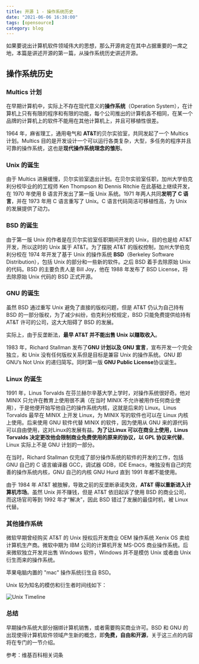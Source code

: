 ```yaml
---
title: 开源 1 - 操作系统历史
date: "2021-06-06 16:38:00"
tags: [opensource]
category: blog
---
```

如果要说出计算机软件领域伟大的思想，那么开源肯定在其中占据重要的一席之地，本篇是讲述开源的第一篇，从操作系统历史讲述开源。

<!-- more -->

## 操作系统历史

### Multics 计划

在早期计算机中，实际上不存在现代意义的**操作系统**（Operation System），在计算机上只有有限的程序和有限的功能，每个公司推出的计算机各不相同，在某一个品牌的计算机上的软件不能用在其他计算机上，并且可移植性很差。

1964 年，麻省理工，通用电气和 **AT\&T**的贝尔实验室，共同发起了一个 Multics 计划。Multics 目的是开发设计一个可以运行各类复杂，大型，多任务的程序并且可靠的操作系统，这也是**现代操作系统理念的雏形**。

### Unix 的诞生

由于 Multics 进展缓慢，贝尔实验室退出计划。在贝尔实验室任职，加州大学伯克利分校毕业的的工程师 Ken Thompson 和 Dennis Ritchie 在此基础上继续开发，在 1970 年使用 B 语言开发出了第一版 Unix 系统。1971 年两人共同**发明了 C 语言**，并在 1973 年用 C 语言重写了 Unix。C 语言代码简洁可移植性高，为 Unix 的发展提供了动力。

### BSD 的诞生

由于第一版 Unix 的作者是在贝尔实验室任职期间开发的 Unix，目的也是给 AT\&T 开发，所以这时的 Unix 属于 AT\&T。为了摆脱 AT\&T 的版权控制，加州大学伯克利分校在 1974 年开发了基于 Unix 的操作系统 **BSD**（Berkeley Software Distribution），包括 Unix 的部分和一些新的软件。之后 BSD 着手去除原始 Unix 的代码。BSD 的主要负责人是 Bill Joy，他在 1988 年发布了 BSD License，将去除原始 Unix 代码的 BSD 正式开源。

### GNU 的诞生

虽然 BSD 通过重写 Unix 避免了直接的版权问题，但是 AT\&T 仍认为自己持有 BSD 的一部分版权，为了减少纠纷，伯克利分校规定，BSD 只能免费提供给持有 AT\&T 许可的公司，这大大阻碍了 BSD 的发展。

实际上，由于反垄断法，**最早 AT\&T 并不能出售 Unix 以赚取收入**。

1983 年，Richard Stallman 发布了**GNU 计划以及 GNU 宣言**，宣布开发一个完全独立，和 Unix 没有任何版权关系但是目标是兼容 Unix 的操作系统。GNU 即 GNU’s Not Unix 的递归简写。同时第一版 **GNU Public License**协议诞生。

### Linux 的诞生

1991 年，Linus Torvalds 在芬兰赫尔辛基大学上学时，对操作系统很好奇。他对 MINIX 只允许在教育上使用很不满（在当时 MINIX 不允许被用作任何商业使用），于是他便开始写他自己的操作系统内核，这就是后来的 Linux。Linus Torvalds 最早在 MINIX 上开发 Linux，为 MINIX 写的软件也可以在 Linux 内核上使用。后来使用 GNU 软件代替 MINIX 的软件，因为使用从 GNU 来的源代码可以自由使用，这对Linux的发展有益。**为了让Linux 可以在商业上使用，Linus Torvalds 决定更改他会限制商业免费使用的原来的协议，以 GPL 协议来代替**。Linux 实际上不是 GNU 计划的一部分。

在当时，Richard Stallman 仅完成了部分操作系统的软件的开发的工作，包括 GNU 自己的 C 语言编译器 GCC，调试器 GDB，IDE Emacs，唯独没有自己的完善的操作系统内核，GNU 自己的内核 GNU Hurd 直到 1991 年都不能使用。

由于 1984 年 AT\&T 被肢解，导致之前的反垄断承诺失效，**AT\&T 得以重新进入计算机市场**。虽然 Unix 并不赚钱，但是 AT\&T 依旧起诉了使用 BSD 的商业公司，而这场官司等到 1992 年才“解决”，因此 BSD 错过了发展的最佳时机，被 Linux 代替。

### 其他操作系统

微软早期曾经购买 AT\&T 的 Unix 授权后开发商业 OEM 操作系统 Xenix OS 卖给计算机生产商。微软中期为 IBM 公司的计算机开发 MS-DOS 商业操作系统。后来微软独立开发并出售 Windows 软件，Windows 并不是模仿 Unix 或者由 Unix 衍生而来的操作系统。

苹果电脑内置的 "mac" 操作系统衍生自 BSD。

Unix 较为知名的模仿和衍生者时间线如下：

![Unix Timeline](https://upload.wikimedia.org/wikipedia/commons/thumb/c/cd/Unix_timeline.en.svg/1579px-Unix_timeline.en.svg.png "candark")

### 总结

早期操作系统大部分捆绑计算机销售，或者需要购买商业许可。BSD 和 GNU 的出现使得计算机软件领域产生新的概念，即**免费，自由和开源**，关于这三点的内容将在专门的一节介绍。

参考：维基百科相关词条

